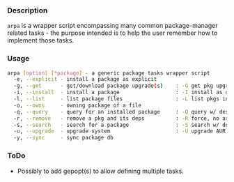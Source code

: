 ### Description

`arpa` is a wrapper script encompassing many common package-manager related tasks - the purpose intended is to help the user remember how to implement those tasks.

### Usage

```bash
arpa [option] [*package] - a generic package tasks wrapper script
  -e, --explicit - install a package as explicit
  -g, --get      - get/download package upgrade(s)    : -G get pkg upgrades all
  -i, --install  - install a package                  : -I install as dependency
  -l, --list     - list package files                 : -L list pkgs installed
  -o, --owns     - owning package of a file
  -q, --query    - query for an installed package     : -Q query w/ description
  -r, --remove   - remove a pkg and its deps          : -R force, no argue orphs
  -s, --search   - search for a package               : -S search w/ description
  -u, --upgrade  - upgrade system                     : -U upgrade AUR
  -y, --sync     - sync package db
```

### ToDo

* Possibly to add gepopt(s) to allow defining multiple tasks.
